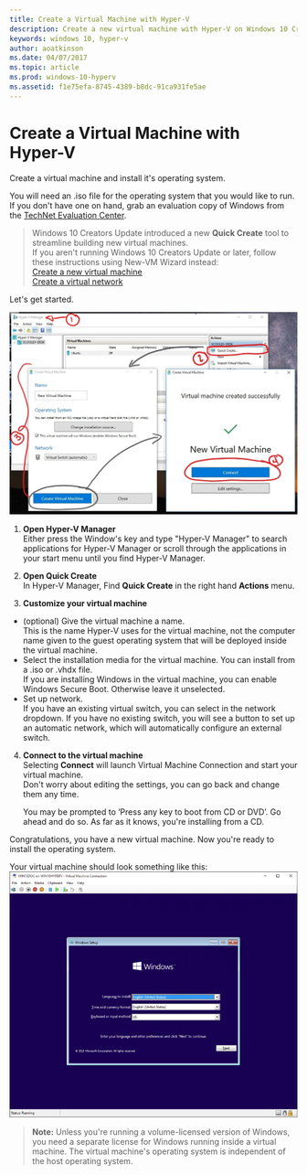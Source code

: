 ```yaml
---
title: Create a Virtual Machine with Hyper-V
description: Create a new virtual machine with Hyper-V on Windows 10 Creators Update
keywords: windows 10, hyper-v
author: aoatkinson
ms.date: 04/07/2017
ms.topic: article
ms.prod: windows-10-hyperv
ms.assetid: f1e75efa-8745-4389-b8dc-91ca931fe5ae
---
```


# Create a Virtual Machine with Hyper-V

Create a virtual machine and install it's operating system.  

You will need an .iso file for the operating system that you would like to run. If you don't have one on hand, grab an evaluation copy of Windows from the [TechNet Evaluation Center](http://www.microsoft.com/en-us/evalcenter/).


> Windows 10 Creators Update introduced a new **Quick Create** tool to streamline building new virtual machines.  
  If you aren't running Windows 10 Creators Update or later, follow these instructions using New-VM Wizard instead:  
  [Create a new virtual machine](create-virtual-machine.md)  
  [Create a virtual network](connect-to-network.md)

Let's get started.

![](media/quickcreatesteps_inked.jpg)

1. **Open Hyper-V Manager**  
  Either press the Window's key and type "Hyper-V Manager" to search applications for Hyper-V Manager or scroll through the applications in your start menu until you find Hyper-V Manager.

2. **Open Quick Create**  
  In Hyper-V Manager, Find **Quick Create** in the right hand **Actions** menu.

3. **Customize your virtual machine**
  * (optional) Give the virtual machine a name.  
    This is the name Hyper-V uses for the virtual machine, not the computer name given to the guest operating system that will be deployed inside the virtual machine.
  * Select the installation media for the virtual machine. You can install from a .iso or .vhdx file.  
    If you are installing Windows in the virtual machine, you can enable Windows Secure Boot. Otherwise leave it unselected.
  * Set up network.  
    If you have an existing virtual switch, you can select in the network dropdown. If you have no existing switch, you will see a button to set up an automatic network, which will automatically configure an external switch.

4. **Connect to the virtual machine**  
  Selecting **Connect** will launch Virtual Machine Connection and start your virtual machine.     
  Don't worry about editing the settings, you can go back and change them any time.  
  
    You may be prompted to ‘Press any key to boot from CD or DVD’. Go ahead and do so.  As far as it knows, you're installing from a CD.

Congratulations, you have a new virtual machine.  Now you're ready to install the operating system.  

Your virtual machine should look something like this:  
![](media/OSDeploy_upd.png) 

> **Note:** Unless you're running a volume-licensed version of Windows, you need a separate license for Windows running inside a virtual machine. The virtual machine's operating system is independent of the host operating system.
